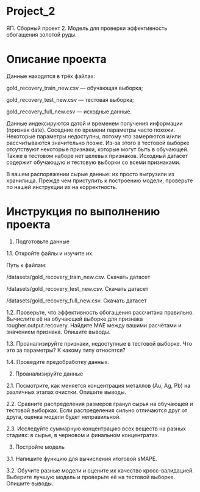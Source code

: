 # Project_2
ЯП. Сборный проект 2. Модель для проверки эффективность обогащения золотой руды.

# Описание проекта

Данные находятся в трёх файлах:

gold_recovery_train_new.csv — обучающая выборка;

gold_recovery_test_new.csv — тестовая выборка;

gold_recovery_full_new.csv — исходные данные.

Данные индексируются датой и временем получения информации (признак date). Соседние по времени параметры часто похожи.
Некоторые параметры недоступны, потому что замеряются и/или рассчитываются значительно позже. Из-за этого в тестовой выборке отсутствуют некоторые признаки, которые могут быть в обучающей. Также в тестовом наборе нет целевых признаков.
Исходный датасет содержит обучающую и тестовую выборки со всеми признаками.

В вашем распоряжении сырые данные: их просто выгрузили из хранилища. Прежде чем приступить к построению модели, проверьте по нашей инструкции их на корректность.

# Инструкция по выполнению проекта

1. Подготовьте данные

1.1. Откройте файлы и изучите их.

Путь к файлам:

/datasets/gold_recovery_train_new.csv. Скачать датасет

/datasets/gold_recovery_test_new.csv. Скачать датасет

/datasets/gold_recovery_full_new.csv. Скачать датасет


1.2. Проверьте, что эффективность обогащения рассчитана правильно. Вычислите её на обучающей выборке для признака rougher.output.recovery. Найдите MAE между вашими расчётами и значением признака. Опишите выводы.

1.3. Проанализируйте признаки, недоступные в тестовой выборке. Что это за параметры? К какому типу относятся?

1.4. Проведите предобработку данных.

2. Проанализируйте данные

2.1. Посмотрите, как меняется концентрация металлов (Au, Ag, Pb) на различных этапах очистки. Опишите выводы.

2.2.  Сравните распределения размеров гранул сырья на обучающей и тестовой выборках. Если распределения сильно отличаются друг от друга, оценка модели будет неправильной.

2.3. Исследуйте суммарную концентрацию всех веществ на разных стадиях: в сырье, в черновом и финальном концентратах. 

3. Постройте модель

3.1. Напишите функцию для вычисления итоговой sMAPE.

3.2. Обучите разные модели и оцените их качество кросс-валидацией. Выберите лучшую модель и проверьте её на тестовой выборке. Опишите выводы.

